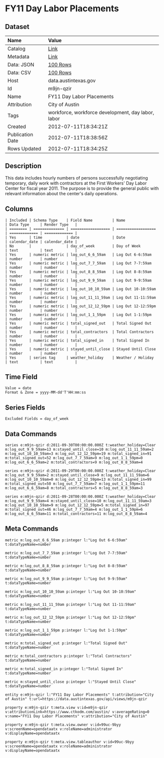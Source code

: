 # FY11 Day Labor Placements

## Dataset

| Name | Value |
| :--- | :---- |
| Catalog | [Link](https://catalog.data.gov/dataset/fy11-day-labor-placements) |
| Metadata | [Link](https://data.austintexas.gov/api/views/m9jn-qzir) |
| Data: JSON | [100 Rows](https://data.austintexas.gov/api/views/m9jn-qzir/rows.json?max_rows=100) |
| Data: CSV | [100 Rows](https://data.austintexas.gov/api/views/m9jn-qzir/rows.csv?max_rows=100) |
| Host | data.austintexas.gov |
| Id | m9jn-qzir |
| Name | FY11 Day Labor Placements |
| Attribution | City of Austin |
| Tags | workforce, workforce development, day labor, labor |
| Created | 2012-07-11T18:34:21Z |
| Publication Date | 2012-07-11T18:38:56Z |
| Rows Updated | 2012-07-11T18:34:25Z |

## Description

This data includes hourly numbers of persons successfully negotiating temporary, daily work with contractors at the First Workers' Day Labor Center for fiscal year 2011.  The purpose is to provide the general public with relevant information about the center's daily operations.

## Columns

```ls
| Included | Schema Type    | Field Name         | Name               | Data Type     | Render Type   |
| ======== | ============== | ================== | ================== | ============= | ============= |
| Yes      | time           | date               | Date               | calendar_date | calendar_date |
| No       |                | day_of_week        | Day of Week        | text          | text          |
| Yes      | numeric metric | log_out_6_6_59am   | Log Out 6-6:59am   | number        | number        |
| Yes      | numeric metric | log_out_7_7_59am   | Log Out 7-7:59am   | number        | number        |
| Yes      | numeric metric | log_out_8_8_59am   | Log Out 8-8:59am   | number        | number        |
| Yes      | numeric metric | log_out_9_9_59am   | Log Out 9-9:59am   | number        | number        |
| Yes      | numeric metric | log_out_10_10_59am | Log Out 10-10:59am | number        | number        |
| Yes      | numeric metric | log_out_11_11_59am | Log Out 11-11:59am | number        | number        |
| Yes      | numeric metric | log_out_12_12_59pm | Log Out 12-12:59pm | number        | number        |
| Yes      | numeric metric | log_out_1_1_59pm   | Log Out 1-1:59pm   | number        | number        |
| Yes      | numeric metric | total_signed_out   | Total Signed Out   | number        | number        |
| Yes      | numeric metric | total_contractors  | Total Contractors  | number        | number        |
| Yes      | numeric metric | total_signed_in    | Total Signed In    | number        | number        |
| Yes      | numeric metric | stayed_until_close | Stayed Until Close | number        | number        |
| Yes      | series tag     | weather_holiday    | Weather / Holiday  | text          | text          |
```

## Time Field

```ls
Value = date
Format & Zone = yyyy-MM-dd'T'HH:mm:ss
```

## Series Fields

```ls
Excluded Fields = day_of_week
```

## Data Commands

```ls
series e:m9jn-qzir d:2011-09-30T00:00:00.000Z t:weather_holiday=Clear m:log_out_9_9_59am=13 m:stayed_until_close=10 m:log_out_11_11_59am=2 m:log_out_10_10_59am=3 m:log_out_12_12_59pm=19 m:total_signed_in=91 m:total_signed_out=52 m:log_out_7_7_59am=9 m:log_out_1_1_59pm=0 m:log_out_6_6_59am=2 m:total_contractors=9 m:log_out_8_8_59am=4

series e:m9jn-qzir d:2011-09-29T00:00:00.000Z t:weather_holiday=Clear m:log_out_9_9_59am=2 m:stayed_until_close=9 m:log_out_11_11_59am=6 m:log_out_10_10_59am=0 m:log_out_12_12_59pm=13 m:total_signed_in=99 m:total_signed_out=50 m:log_out_7_7_59am=7 m:log_out_1_1_59pm=11 m:log_out_6_6_59am=8 m:total_contractors=5 m:log_out_8_8_59am=3

series e:m9jn-qzir d:2011-09-28T00:00:00.000Z t:weather_holiday=Clear m:log_out_9_9_59am=4 m:stayed_until_close=10 m:log_out_11_11_59am=3 m:log_out_10_10_59am=9 m:log_out_12_12_59pm=5 m:total_signed_in=97 m:total_signed_out=46 m:log_out_7_7_59am=4 m:log_out_1_1_59pm=6 m:log_out_6_6_59am=11 m:total_contractors=11 m:log_out_8_8_59am=4
```

## Meta Commands

```ls
metric m:log_out_6_6_59am p:integer l:"Log Out 6-6:59am" t:dataTypeName=number

metric m:log_out_7_7_59am p:integer l:"Log Out 7-7:59am" t:dataTypeName=number

metric m:log_out_8_8_59am p:integer l:"Log Out 8-8:59am" t:dataTypeName=number

metric m:log_out_9_9_59am p:integer l:"Log Out 9-9:59am" t:dataTypeName=number

metric m:log_out_10_10_59am p:integer l:"Log Out 10-10:59am" t:dataTypeName=number

metric m:log_out_11_11_59am p:integer l:"Log Out 11-11:59am" t:dataTypeName=number

metric m:log_out_12_12_59pm p:integer l:"Log Out 12-12:59pm" t:dataTypeName=number

metric m:log_out_1_1_59pm p:integer l:"Log Out 1-1:59pm" t:dataTypeName=number

metric m:total_signed_out p:integer l:"Total Signed Out" t:dataTypeName=number

metric m:total_contractors p:integer l:"Total Contractors" t:dataTypeName=number

metric m:total_signed_in p:integer l:"Total Signed In" t:dataTypeName=number

metric m:stayed_until_close p:integer l:"Stayed Until Close" t:dataTypeName=number

entity e:m9jn-qzir l:"FY11 Day Labor Placements" t:attribution="City of Austin" t:url=https://data.austintexas.gov/api/views/m9jn-qzir

property e:m9jn-qzir t:meta.view v:id=m9jn-qzir v:attributionLink=https://www.ctkodm.com/austin/ v:averageRating=0 v:name="FY11 Day Labor Placements" v:attribution="City of Austin"

property e:m9jn-qzir t:meta.view.owner v:id=99uc-9byy v:screenName=opendataatx v:roleName=administrator v:displayName=opendataatx

property e:m9jn-qzir t:meta.view.tableauthor v:id=99uc-9byy v:screenName=opendataatx v:roleName=administrator v:displayName=opendataatx
```